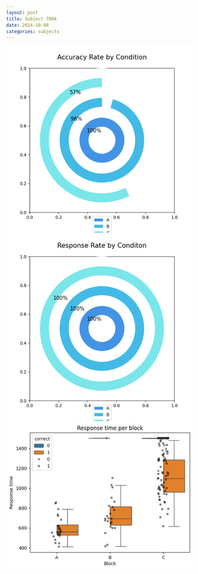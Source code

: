 ```yaml
---
layout: post
title: Subject 7004
date: 2024-10-08
categories: subjects
---
```


![](data/7004/run-7/7004_accuracy_rate.png)
![](data/7004/run-7/7004_response_rate.png)
![](data/7004/run-7/7004_rt.png)
